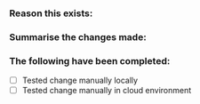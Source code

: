 ### Reason this exists:

### Summarise the changes made:

### The following have been completed:
- [ ] Tested change manually locally
- [ ] Tested change manually in cloud environment
